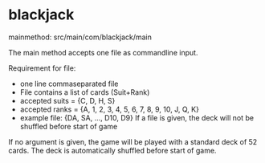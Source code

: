 # blackjack

mainmethod: src/main/com/blackjack/main

The main method accepts one file as commandline input.

Requirement for file:
  - one line commaseparated file
  - File contains a list of cards (Suit+Rank)
  - accepted suits = {C, D, H, S}
  - accepted ranks = {A, 1, 2, 3, 4, 5, 6, 7, 8, 9, 10, J, Q, K}
  - example file: {DA, SA, ..., D10, D9}
If a file is given, the deck will not be shuffled before start of game

If no argument is given, the game will be played with a standard deck of 52 cards. The deck is automatically shuffled before start of game.
